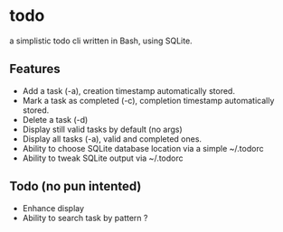 # todo
a simplistic todo cli written in Bash, using SQLite.

## Features
* Add a task (-a), creation timestamp automatically stored.
* Mark a task as completed (-c), completion timestamp automatically stored.
* Delete a task (-d)
* Display still valid tasks by default (no args)
* Display all tasks (-a), valid and completed ones.
* Ability to choose SQLite database location via a simple ~/.todorc
* Ability to tweak SQLite output via ~/.todorc

## Todo (no pun intented)
* Enhance display
* Ability to search task by pattern ?

